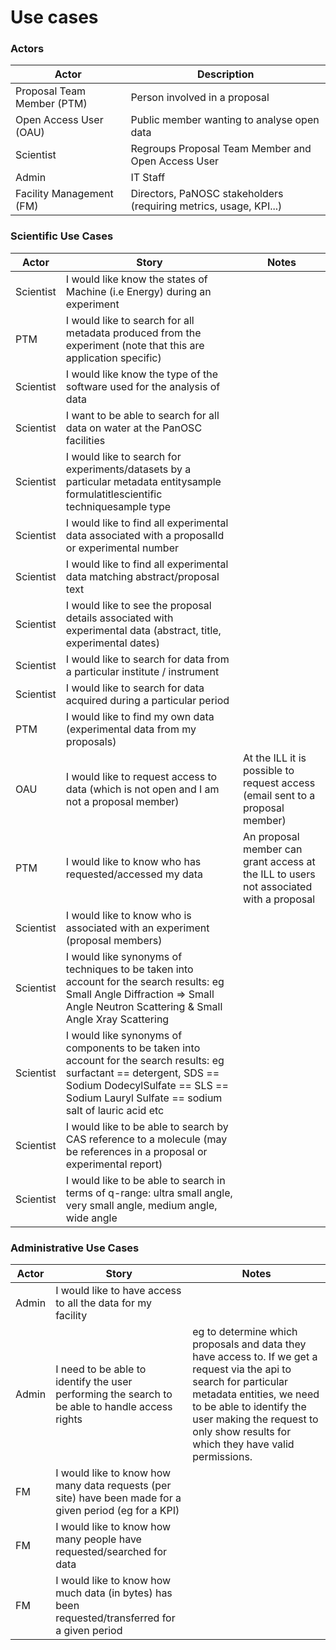 # Use cases

### Actors

|Actor|Description|
|--- |--- |
|Proposal Team Member (PTM)|Person involved in a proposal|
|Open Access User (OAU)|Public member wanting to analyse open data 
|Scientist|Regroups Proposal Team Member and Open Access User|
|Admin|IT Staff|
|Facility Management (FM)|Directors, PaNOSC stakeholders (requiring metrics, usage, KPI...)|


### Scientific Use Cases


|Actor|Story|Notes|
|--- |--- |--- |
|Scientist|I would like know the states of Machine (i.e Energy) during an experiment |
|PTM|I would like to search for all metadata produced from the experiment (note that this are application specific)|
|Scientist|I would like know the type of the software used for the analysis of data |
|Scientist|I want to be able to search for all data on water at the PanOSC facilities|
|Scientist|I would like to search for experiments/datasets by a particular metadata entitysample formulatitlescientific techniquesample type|
|Scientist|I would like to find all experimental data associated with a proposalId or experimental number|
|Scientist|I would like to find all experimental data matching abstract/proposal text|
|Scientist|I would like to see the proposal details associated with experimental data (abstract, title, experimental dates)|
|Scientist|I would like to search for data from a particular institute / instrument|
|Scientist|I would like to search for data acquired during a particular period|
|PTM|I would like to find my own data (experimental data from my proposals)|
|OAU|I would like to request access to data (which is not open and I am not a proposal member)| At the ILL it is possible to request access (email sent to a proposal member)
|PTM|I would like to know who has requested/accessed my data|An proposal member can grant access at the ILL to users not associated with a proposal
|Scientist|I would like to know who is associated with an experiment (proposal members)|
|Scientist|I would like synonyms of techniques to be taken into account for the search results: eg Small Angle Diffraction => Small Angle Neutron Scattering & Small Angle Xray Scattering
|Scientist|I would like synonyms of components to be taken into account for the search results: eg surfactant == detergent, SDS == Sodium DodecylSulfate == SLS == Sodium Lauryl Sulfate == sodium salt of lauric acid etc
|Scientist|I would like to be able to search by CAS reference to a molecule (may be references in a proposal or experimental report)
|Scientist|I would like to be able to search in terms of q-range: ultra small angle, very small angle, medium angle, wide angle

### Administrative Use Cases

|Actor|Story|Notes|
|--- |--- |--- |
|Admin|I would like to have access to all the data for my facility|
|Admin|I need to be able to identify the user performing the search to be able to handle access rights| eg to determine which proposals and data they have access to. If we get a request via the api to search for particular metadata entities, we need to be able to identify the user making the request to only show results for which they have valid permissions. 
|FM|I would like to know how many data requests (per site) have been made for a given period (eg for a KPI)|
|FM|I would like to know how many people have requested/searched for data|
|FM|I would like to know how much data (in bytes) has been requested/transferred for a given period|



